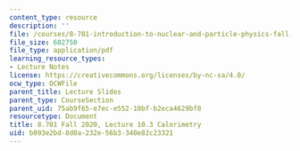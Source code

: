 ```yaml
---
content_type: resource
description: ''
file: /courses/8-701-introduction-to-nuclear-and-particle-physics-fall-2020/b093e2bd8d0a232e56b3340e82c23321_MIT8_701f20_lec10.3.pdf
file_size: 602750
file_type: application/pdf
learning_resource_types:
- Lecture Notes
license: https://creativecommons.org/licenses/by-nc-sa/4.0/
ocw_type: OCWFile
parent_title: Lecture Slides
parent_type: CourseSection
parent_uid: 75ab9f65-e7ec-e552-10bf-b2eca4629bf0
resourcetype: Document
title: 8.701 Fall 2020, Lecture 10.3 Calorimetry
uid: b093e2bd-8d0a-232e-56b3-340e82c23321
---
```

